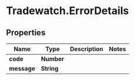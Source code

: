 # Tradewatch.ErrorDetails

## Properties

Name | Type | Description | Notes
------------ | ------------- | ------------- | -------------
**code** | **Number** |  | 
**message** | **String** |  | 


